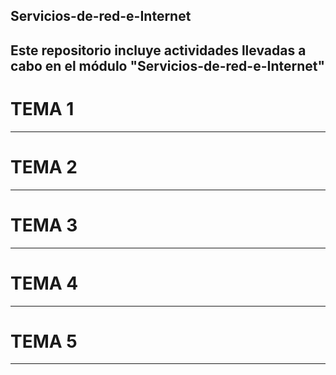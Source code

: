 ## Servicios-de-red-e-Internet

Este repositorio incluye actividades llevadas a cabo en el módulo "Servicios-de-red-e-Internet"
---
# TEMA 1
---
# TEMA 2
---
# TEMA 3
---
# TEMA 4
---
# TEMA 5
---

